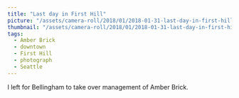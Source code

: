 ```yaml
---
title: "Last day in First Hill"
picture: "/assets/camera-roll/2018/01/2018-01-31-last-day-in-first-hill/20180131_204035134_iOS.jpg"
thumbnail: "/assets/camera-roll/2018/01/2018-01-31-last-day-in-first-hill/20180131_204035134_iOS-thumbnail.jpg"
tags:
  - Amber Brick
  - downtown
  - First Hill
  - photograph
  - Seattle
---
```

I left for Bellingham to take over management of Amber Brick.